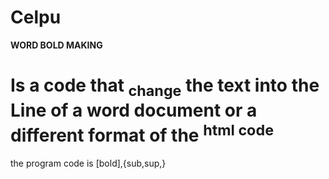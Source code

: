 # Celpu
<!DUCTYPE! html>
<html>
<head>
   <b>WORD BOLD MAKING</b>
</head>
<body>
<h1>Is a code that  <sub>change</sub> the text into the Line of a word document
or a different format of the <sup>html code</sup>
</h1>
<p>the program code is [bold],{sub,sup,}</p>
</body>
</html>
